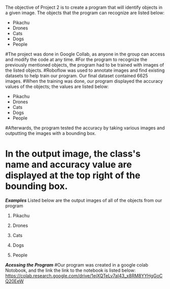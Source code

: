 
The objective of Project 2 is to create a program that will identify objects in a given image. 
The objects that the program can recognize are listed below:
  * Pikachu
  * Drones
  * Cats
  * Dogs
  * People

#The project was done in Google Collab, as anyone in the group can access and modify the code at any time. 
#For the program to recognize the previously mentioned objects, the program had to be trained with images of the listed objects. 
#Roboflow was used to annotate images and find existing datasets to help train our program. Our final dataset contained 6625 images. 
#When the training was done, our program displayed the accuracy values of the objects; the values are listed below:
  * Pikachu  
  * Drones
  * Cats
  * Dogs
  * People

#Afterwards, the program tested the accuracy by taking various images and outputting the images with a bounding box. 
# In the output image, the class's name and accuracy value are displayed at the top right of the bounding box. 

***Examples*** 
Listed below are the output images of all of the objects from our program 
1) Pikachu
   
2) Drones
   
3) Cats

4) Dogs

5) People

***Acessing the Program*** 
#Our program was created in a google colab Notobook, and the link the link to the notebook is listed below:
https://colab.research.google.com/drive/1ejXQTeLv7aI43_x8RM8YYHgGoCQ20EeW
